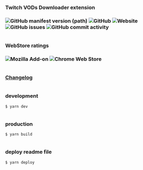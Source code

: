 ### Twitch VODs Downloader extension

### ![GitHub manifest version (path)](https://img.shields.io/github/manifest-json/v/fxhxyz4/twitchdownloader) ![GitHub](https://img.shields.io/github/license/fxhxyz4/twitchdownloader) ![Website](https://img.shields.io/website?url=https%3A%2F%2Ffxhxyz4.github.io%2FTwitchDownloader) ![GitHub issues](https://img.shields.io/github/issues/fxhxyz4/twitchdownloader) ![GitHub commit activity](https://img.shields.io/github/commit-activity/w/fxhxyz4/Twitchdownloader)

#

### WebStore ratings

### ![Mozilla Add-on](https://img.shields.io/amo/rating/5315315) ![Chrome Web Store](https://img.shields.io/chrome-web-store/rating/5315315)

#

### [Changelog](./CHANGELOG.md)

#

### development

```
$ yarn dev
```

#

### production

```
$ yarn build
```

#

### deploy readme file

```
$ yarn deploy
```

#
